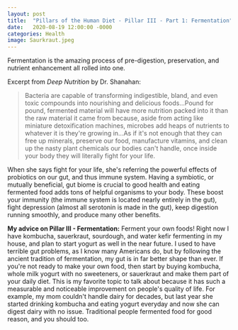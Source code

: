 ```yaml
---
layout: post
title:  "Pillars of the Human Diet - Pillar III - Part 1: Fermentation"
date:   2020-08-19 12:00:00 -0000
categories: Health
image: Saurkraut.jpeg
---
```


Fermentation is the amazing process of pre-digestion, preservation, and nutrient enhancement all rolled into one.

Excerpt from *Deep Nutrition* by Dr. Shanahan:
>Bacteria are capable of transforming indigestible, bland, and even toxic compounds into nourishing and delicious foods...Pound for pound, fermented material will have more nutrition packed into it than the raw material it came from because, aside from acting like miniature detoxification machines, microbes add heaps of nutrients to whatever it is they're growing in...As if it's not enough that they can free up minerals, preserve our food, manufacture vitamins, and clean up the nasty plant chemicals our bodies can't handle, once inside your body they will literally fight for your life.

When she says fight for your life, she's referring the powerful effects of probiotics on our gut, and thus immune system. Having a symbiotic, or mutually beneficial, gut biome is crucial to good health and eating fermented food adds tons of helpful organisms to your body. These boost your immunity (the immune system is located nearly entirely in the gut), fight depression (almost all serotonin is made in the gut), keep digestion running smoothly, and produce many other benefits.

**My advice on Pillar III - Fermentation:** Ferment your own foods! Right now I have kombucha, sauerkraut, sourdough, and water kefir fermenting in my house, and plan to start yogurt as well in the near future. I used to have terrible gut problems, as I know many Americans do, but by following the ancient tradition of fermentation, my gut is in far better shape than ever. If you're not ready to make your own food, then start by buying kombucha, whole milk yogurt with no sweeteners, or sauerkraut and make them part of your daily diet.
This is my favorite topic to talk about because it has such a measurable and noticeable improvement on people's quality of life. For example, my mom couldn't handle dairy for decades, but last year she started drinking kombucha and eating yogurt everyday and now she can digest dairy with no issue. Traditional people fermented food for good reason, and you should too.